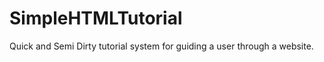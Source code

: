 SimpleHTMLTutorial
==================

Quick and Semi Dirty tutorial system for guiding a user through a website.
